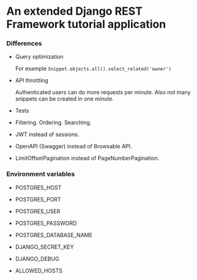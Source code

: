 # An extended Django REST Framework tutorial application

### Differences

- Query optimization

    For example `Snippet.objects.all().select_related('owner')`

- API throttling

    Authenticated users can do more requests per minute.
    Also not many snippets can be created in one minute.

- Tests
- Filtering. Ordering. Searching.
- JWT instead of sessions.
- OpenAPI (Swagger) instead of Browsable API.
- LimitOffsetPagination instead of PageNumberPagination.

### Environment variables

- POSTGRES_HOST
- POSTGRES_PORT
- POSTGRES_USER
- POSTGRES_PASSWORD
- POSTGRES_DATABASE_NAME

- DJANGO_SECRET_KEY
- DJANGO_DEBUG
- ALLOWED_HOSTS
